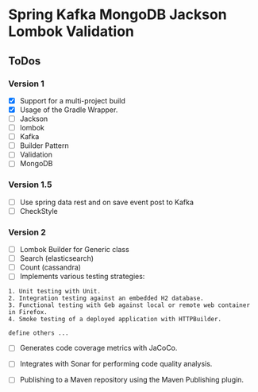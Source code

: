 Spring Kafka MongoDB Jackson Lombok Validation
==============================================

## ToDos

### Version 1

- [x] Support for a multi-project build
- [x] Usage of the Gradle Wrapper.
- [ ] Jackson
- [ ] lombok
- [ ] Kafka
- [ ] Builder Pattern
- [ ] Validation
- [ ] MongoDB

### Version 1.5

- [ ] Use spring data rest and on save event post to Kafka
- [ ] CheckStyle

### Version 2

- [ ] Lombok Builder for Generic class
- [ ] Search (elasticsearch)
- [ ] Count (cassandra)
- [ ] Implements various testing strategies:

```
1. Unit testing with Unit.
2. Integration testing against an embedded H2 database.
3. Functional testing with Geb against local or remote web container in Firefox.
4. Smoke testing of a deployed application with HTTPBuilder.

define others ...
```

- [ ] Generates code coverage metrics with JaCoCo.
- [ ] Integrates with Sonar for performing code quality analysis.
- [ ] Publishing to a Maven repository using the Maven Publishing plugin.

